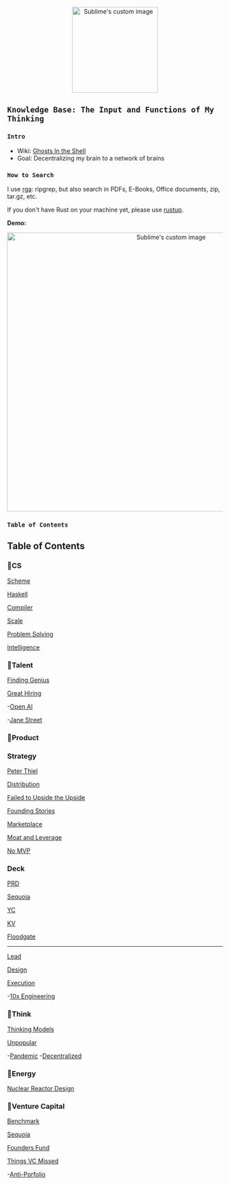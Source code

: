 
<p align="center">
  <img width="200" height="200" src="https://i.imgur.com/14A6pGC.png" alt="Sublime's custom image"/>
</p>

## `Knowledge Base: The Input and Functions of My Thinking` 

### `Intro`

- Wiki: [Ghosts In the Shell](https://github.com/allenleein/knowledge-base/wiki/Ghosts-in-the-Shell)
- Goal: Decentralizing my brain to a network of brains

### `How to Search`

I use [rga](https://github.com/phiresky/ripgrep-all): ripgrep, but also search in PDFs, E-Books, Office documents, zip, tar.gz, etc.

If you don't have Rust on your machine yet, please use [rustup](https://doc.rust-lang.org/book/ch01-01-installation.html).

**Demo:**

<p align="center">
  <img width="750" height="650" src="https://i.imgur.com/PJGt5pt.jpg" alt="Sublime's custom image"/>
</p>


### `Table of Contents`

## Table of Contents

### 🔅CS

[Scheme](https://github.com/allenleein/knowledge-base/tree/gh-pages/CS-Functional-Programming)

[Haskell](https://github.com/allenleein/knowledge-base/tree/gh-pages/CS-Functional-Programming/Haskell)

[Compiler](https://github.com/allenleein/knowledge-base/tree/gh-pages/CS-Compiler)

[Scale](https://github.com/allenleein/knowledge-base/tree/gh-pages/CE-Scale)

[Problem Solving](https://github.com/allenleein/knowledge-base/tree/gh-pages/CE-Problem%20Solving)

[Intelligence](https://github.com/allenleein/knowledge-base/tree/gh-pages/CE-Intelligence)

### 🔅Talent

[Finding Genius](https://github.com/allenleein/knowledge-base/tree/gh-pages/Finding%20Genius)

[Great Hiring](https://github.com/allenleein/knowledge-base/tree/gh-pages/Finding%20Genius/Great%20Hiring)

-[Open AI](https://github.com/allenleein/knowledge-base/tree/gh-pages/Finding%20Genius/Great%20Hiring/Open%20AI)

-[Jane Street](https://github.com/allenleein/knowledge-base/tree/gh-pages/Finding%20Genius/Great%20Hiring/Jane%20Street)

### 🔅Product

### Strategy

[Peter Thiel](https://github.com/allenleein/knowledge-base/tree/gh-pages/Product-Strategy/CS183-Peter-Thiel-Notes)

[Distribution](https://github.com/allenleein/knowledge-base/tree/gh-pages/Product-Strategy/Distribution)

[Failed to Upside the Upside](https://github.com/allenleein/knowledge-base/tree/gh-pages/Product-Strategy/Failed%20to%20Upside%20the%20Upside)

[Founding Stories](https://github.com/allenleein/knowledge-base/tree/gh-pages/Product-Strategy/Founding%20Stories)

[Marketplace](https://github.com/allenleein/knowledge-base/tree/gh-pages/Product-Strategy/Marketplace)

[Moat and Leverage](https://github.com/allenleein/knowledge-base/tree/gh-pages/Product-Strategy/Moat%20and%20Leverage)

[No MVP](https://github.com/allenleein/knowledge-base/tree/gh-pages/Product-Strategy/No%20MVP)

### Deck

[PRD](https://github.com/allenleein/knowledge-base/tree/gh-pages/Product-Deck/PRD)

[Sequoia](https://github.com/allenleein/knowledge-base/tree/gh-pages/Product-Deck/Sequoia)

[YC](https://github.com/allenleein/knowledge-base/tree/gh-pages/Product-Deck/YC)

[KV](https://github.com/allenleein/knowledge-base/tree/gh-pages/Product-Deck/KV)

[Floodgate](https://github.com/allenleein/knowledge-base/tree/gh-pages/Product-Deck/Floodgate)

---

[Lead](https://github.com/allenleein/knowledge-base/tree/gh-pages/Lead)

[Design](https://github.com/allenleein/knowledge-base/tree/gh-pages/Product-Design)

[Execution](https://github.com/allenleein/knowledge-base/tree/gh-pages/Execution)

-[10x Engineering](https://github.com/allenleein/knowledge-base/tree/gh-pages/Execution/10x%20Engineering)

### 🔅Think

[Thinking Models](https://github.com/allenleein/knowledge-base/tree/gh-pages/Thinking-Models)

[Unpopular](https://github.com/allenleein/knowledge-base/tree/gh-pages/Unpopular%20)

-[Pandemic](https://github.com/allenleein/knowledge-base/tree/gh-pages/Unpopular%20/Pandemic)
-[Decentralized](https://github.com/allenleein/knowledge-base/tree/gh-pages/Unpopular%20/Decentralized%20)

### 🔅Energy

[Nuclear Reactor Design](https://github.com/allenleein/knowledge-base/tree/gh-pages/Nuclear%20Reactor%20Design)

### 🔅Venture Capital

[Benchmark](https://github.com/allenleein/knowledge-base/tree/gh-pages/Venture%20Capital/Benchmark)

[Sequoia](https://github.com/allenleein/knowledge-base/tree/gh-pages/Venture%20Capital/Sequoia)

[Founders Fund](https://github.com/allenleein/knowledge-base/tree/gh-pages/Venture%20Capital/Founders%20Fund)

[Things VC Missed](https://github.com/allenleein/knowledge-base/tree/gh-pages/Venture%20Capital/Things%20VC%20Missed)

-[Anti-Porfolio](https://github.com/allenleein/knowledge-base/tree/gh-pages/Venture%20Capital/Things%20VC%20Missed/Anti-Porfolio)



